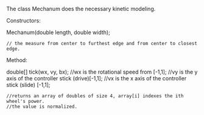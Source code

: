 The class Mechanum does the necessary kinetic modeling.

Constructors:

 Mechanum(double length, double width);

    // the measure from center to furthest edge and from center to closest edge.


Method:

 double[] tick(wx, vy, bx);
    //wx is the rotational speed from [-1,1];
    //vy is the y axis of the controller stick (drive)[-1,1];
    //vx is the x axis of the controller stick (slide) [-1,1];

    //returns an array of doubles of size 4, array[i] indexes the ith wheel's power.
    //the value is normalized.
